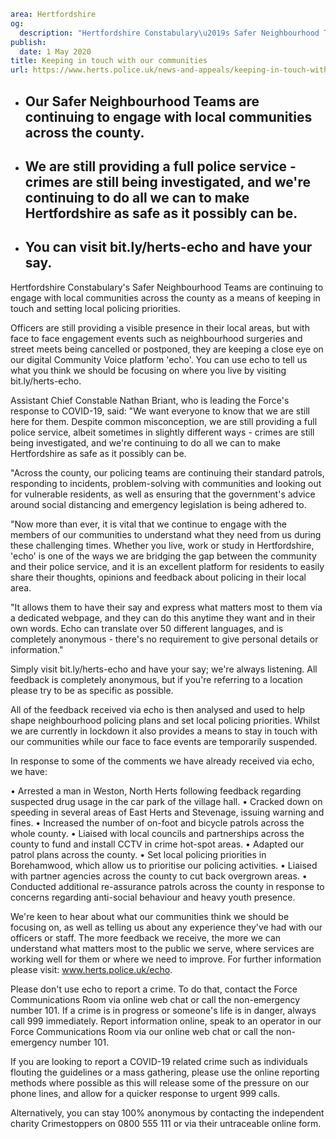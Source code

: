 ```yaml
area: Hertfordshire
og:
  description: "Hertfordshire Constabulary\u2019s Safer Neighbourhood Teams are continuing to engage with local communities across the county as a means of keeping in touch and setting local policing priorities."
publish:
  date: 1 May 2020
title: Keeping in touch with our communities
url: https://www.herts.police.uk/news-and-appeals/keeping-in-touch-with-our-communities-0074all
```

* ## Our Safer Neighbourhood Teams are continuing to engage with local communities across the county.

 * ## We are still providing a full police service - crimes are still being investigated, and we're continuing to do all we can to make Hertfordshire as safe as it possibly can be.

 * ## You can visit bit.ly/herts-echo and have your say.

Hertfordshire Constabulary's Safer Neighbourhood Teams are continuing to engage with local communities across the county as a means of keeping in touch and setting local policing priorities.

Officers are still providing a visible presence in their local areas, but with face to face engagement events such as neighbourhood surgeries and street meets being cancelled or postponed, they are keeping a close eye on our digital Community Voice platform 'echo'. You can use echo to tell us what you think we should be focusing on where you live by visiting bit.ly/herts-echo.

Assistant Chief Constable Nathan Briant, who is leading the Force's response to COVID-19, said: "We want everyone to know that we are still here for them. Despite common misconception, we are still providing a full police service, albeit sometimes in slightly different ways - crimes are still being investigated, and we're continuing to do all we can to make Hertfordshire as safe as it possibly can be.

"Across the county, our policing teams are continuing their standard patrols, responding to incidents, problem-solving with communities and looking out for vulnerable residents, as well as ensuring that the government's advice around social distancing and emergency legislation is being adhered to.

"Now more than ever, it is vital that we continue to engage with the members of our communities to understand what they need from us during these challenging times. Whether you live, work or study in Hertfordshire, 'echo' is one of the ways we are bridging the gap between the community and their police service, and it is an excellent platform for residents to easily share their thoughts, opinions and feedback about policing in their local area.

"It allows them to have their say and express what matters most to them via a dedicated webpage, and they can do this anytime they want and in their own words. Echo can translate over 50 different languages, and is completely anonymous - there's no requirement to give personal details or information."

Simply visit bit.ly/herts-echo and have your say; we're always listening. All feedback is completely anonymous, but if you're referring to a location please try to be as specific as possible.

All of the feedback received via echo is then analysed and used to help shape neighbourhood policing plans and set local policing priorities. Whilst we are currently in lockdown it also provides a means to stay in touch with our communities while our face to face events are temporarily suspended.

In response to some of the comments we have already received via echo, we have:

• Arrested a man in Weston, North Herts following feedback regarding suspected drug usage in the car park of the village hall.
• Cracked down on speeding in several areas of East Herts and Stevenage, issuing warning and fines.
• Increased the number of on-foot and bicycle patrols across the whole county.
• Liaised with local councils and partnerships across the county to fund and install CCTV in crime hot-spot areas.
• Adapted our patrol plans across the county.
• Set local policing priorities in Borehamwood, which allow us to prioritise our policing activities.
• Liaised with partner agencies across the county to cut back overgrown areas.
• Conducted additional re-assurance patrols across the county in response to concerns regarding anti-social behaviour and heavy youth presence.

We're keen to hear about what our communities think we should be focusing on, as well as telling us about any experience they've had with our officers or staff. The more feedback we receive, the more we can understand what matters most to the public we serve, where services are working well for them or where we need to improve. For further information please visit: www.herts.police.uk/echo.

Please don't use echo to report a crime. To do that, contact the Force Communications Room via online web chat or call the non-emergency number 101. If a crime is in progress or someone's life is in danger, always call 999 immediately. Report information online, speak to an operator in our Force Communications Room via our online web chat or call the non-emergency number 101.

If you are looking to report a COVID-19 related crime such as individuals flouting the guidelines or a mass gathering, please use the online reporting methods where possible as this will release some of the pressure on our phone lines, and allow for a quicker response to urgent 999 calls.

Alternatively, you can stay 100% anonymous by contacting the independent charity Crimestoppers on 0800 555 111 or via their untraceable online form.
